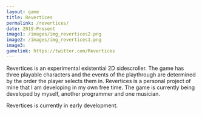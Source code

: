 ```yaml
---
layout: game
title: Revertices
permalink: /revertices/
date: 2019-Present
image1: /images/img_revertices2.png
image2: /images/img_revertices1.png
image3: 
gamelink: https://twitter.com/Revertices
---
```


Revertices is an experimental existential 2D sidescroller. The game has three playable characters and the events of the playthrough are determined by the order the player selects them in. Revertices is a personal project of mine that I am developing in my own free time. The game is currently being developed by myself, another programmer and one musician.

Revertices is currently in early development.


